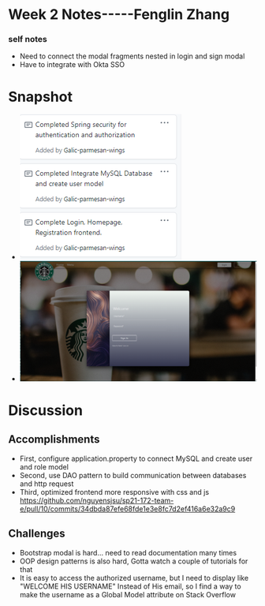 # Week 2 Notes-----Fenglin Zhang

### self notes
* Need to connect the modal fragments nested in login and sign modal
* Have to integrate with Okta SSO

# Snapshot
* ![pic3](images/task_card3.png)
* ![pic4](images/home&login_modal.png)
# Discussion

## Accomplishments 
* First, configure application.property to connect MySQL and create user and role model
* Second, use DAO pattern to build communication between databases and http request
* Third, optimized frontend more responsive with css and js
  https://github.com/nguyensjsu/sp21-172-team-e/pull/10/commits/34dbda87efe68fde1e3e8fc7d2ef416a6e32a9c9
## Challenges

* Bootstrap modal is hard... need to read documentation many times
* OOP design patterns is also hard, Gotta watch a couple of tutorials for that
* It is easy to access the authorized username, but I need to display like "WELCOME HIS USERNAME" Instead of His email, so I find a way to make the username as a Global Model attribute on Stack Overflow
